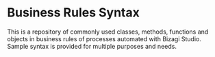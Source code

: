 # Business Rules Syntax

This is a repository of commonly used classes, methods, functions and objects in business rules of processes automated with Bizagi Studio. Sample syntax is provided for multiple purposes and needs. 
